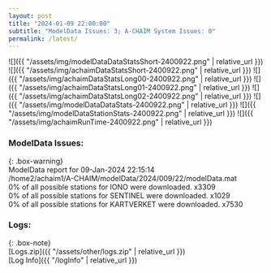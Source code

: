 ```yaml
---
layout: post
title: "2024-01-09 22:00:00"
subtitle: "ModelData Issues: 3; A-CHAIM System Issues: 0"
permalink: /latest/
---
```


![]({{ "/assets/img/modelDataDataStatsShort-2400922.png" | relative_url }})
![]({{ "/assets/img/achaimDataStatsShort-2400922.png" | relative_url }})
![]({{ "/assets/img/achaimDataStatsLong00-2400922.png" | relative_url }})
![]({{ "/assets/img/achaimDataStatsLong01-2400922.png" | relative_url }})
![]({{ "/assets/img/achaimDataStatsLong02-2400922.png" | relative_url }})
![]({{ "/assets/img/modelDataDataStats-2400922.png" | relative_url }})
![]({{ "/assets/img/modelDataStationStats-2400922.png" | relative_url }})
![]({{ "/assets/img/achaimRunTime-2400922.png" | relative_url }})


### ModelData Issues:  
  
{: .box-warning}  
 ModelData report for 09-Jan-2024 22:15:14   
 /home2/achaim1/A-CHAIM/modelData/2024/009/22/modelData.mat   
 0% of all possible stations for IONO were downloaded. x3309   
 0% of all possible stations for SENTINEL were downloaded. x1029   
 0% of all possible stations for KARTVERKET were downloaded. x7530   
  


### Logs:  
  
{: .box-note}  
[Logs.zip]({{ "/assets/other/logs.zip" | relative_url }})  
[Log Info]({{ "/logInfo" | relative_url }})  
